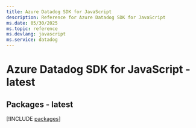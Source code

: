```yaml
---
title: Azure Datadog SDK for JavaScript
description: Reference for Azure Datadog SDK for JavaScript
ms.date: 05/30/2025
ms.topic: reference
ms.devlang: javascript
ms.service: datadog
---
```

# Azure Datadog SDK for JavaScript - latest
## Packages - latest
[!INCLUDE [packages](datadog-index.md)]